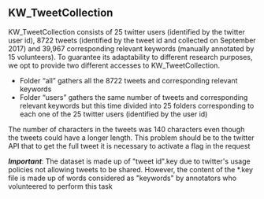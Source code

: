 ## KW_TweetCollection

KW_TweetCollection consists of 25 twitter users (identified by the twitter user id), 8722 tweets (identified by the tweet id and collected on September 2017) and 39,967 corresponding relevant keywords (manually annotated by 15 volunteers). To guarantee its adaptability to different research purposes, we opt to provide two different accesses to KW_TweetCollection. 
* Folder “all” gathers all the 8722 tweets and corresponding relevant keywords
* Folder “users” gathers the same number of tweets and corresponding relevant keywords but this time divided into 25 folders corresponding to each one of the 25 twitter users (identified by the user id)

The number of characters in the tweets was 140 characters even though the tweets could have a longer length. This problem should be to the twitter API that to get the full tweet it is necessary to activate a flag in the request


***Important***:
The dataset is made up of "tweet id".key due to twitter's usage policies not allowing tweets to be shared. However, the content of the *.key file is made up of words considered as "keywords" by annotators who volunteered to perform this task
